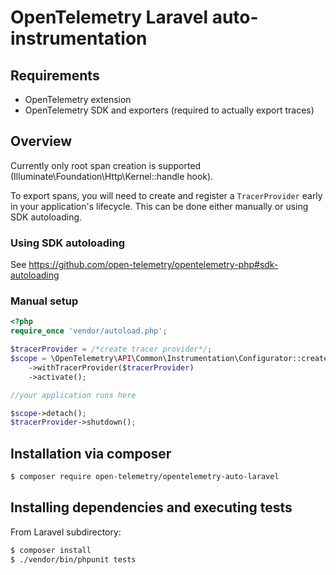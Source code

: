 # OpenTelemetry Laravel auto-instrumentation

## Requirements

* OpenTelemetry extension
* OpenTelemetry SDK and exporters (required to actually export traces)

## Overview
Currently only root span creation is supported (Illuminate\Foundation\Http\Kernel::handle hook).

To export spans, you will need to create and register a `TracerProvider` early in your application's
lifecycle. This can be done either manually or using SDK autoloading.

### Using SDK autoloading

See https://github.com/open-telemetry/opentelemetry-php#sdk-autoloading

### Manual setup

```php
<?php
require_once 'vendor/autoload.php';

$tracerProvider = /*create tracer provider*/;
$scope = \OpenTelemetry\API\Common\Instrumentation\Configurator::create()
    ->withTracerProvider($tracerProvider)
    ->activate();

//your application runs here

$scope->detach();
$tracerProvider->shutdown();
```

## Installation via composer

```bash
$ composer require open-telemetry/opentelemetry-auto-laravel
```

## Installing dependencies and executing tests

From Laravel subdirectory:

```bash
$ composer install
$ ./vendor/bin/phpunit tests
```
